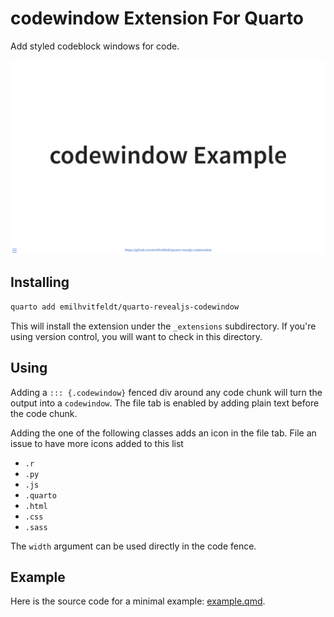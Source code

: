 # codewindow Extension For Quarto

Add styled codeblock windows for code.

![](example.gif)

## Installing

```bash
quarto add emilhvitfeldt/quarto-revealjs-codewindow
```

This will install the extension under the `_extensions` subdirectory.
If you're using version control, you will want to check in this directory.

## Using

Adding a `::: {.codewindow}` fenced div around any code chunk will turn the output into a `codewindow`. The file tab is enabled by adding plain text before the code chunk.

Adding the one of the following classes adds an icon in the file tab. File an issue to have more icons added to this list

- `.r`
- `.py`
- `.js`
- `.quarto`
- `.html`
- `.css`
- `.sass`

The `width` argument can be used directly in the code fence.

## Example

Here is the source code for a minimal example: [example.qmd](example.qmd).

